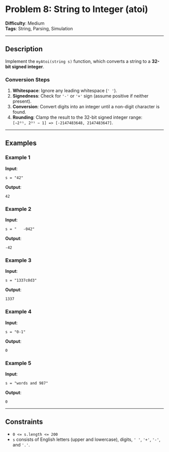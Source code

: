 # Problem 8: String to Integer (atoi)

**Difficulty**: Medium  
**Tags**: String, Parsing, Simulation

---

## Description

Implement the `myAtoi(string s)` function, which converts a string to a **32-bit signed integer**.

### Conversion Steps

1. **Whitespace**: Ignore any leading whitespace (`' '`).
2. **Signedness**: Check for `'-'` or `'+'` sign (assume positive if neither present).
3. **Conversion**: Convert digits into an integer until a non-digit character is found.
4. **Rounding**: Clamp the result to the 32-bit signed integer range:  
   `[−2³¹, 2³¹ − 1] => [-2147483648, 2147483647]`.

---

## Examples

### Example 1
**Input**:  
```text
s = "42"
```

**Output**:  
```text
42
```

### Example 2
**Input**:  
```text
s = "   -042"
```

**Output**:  
```text
-42
```

### Example 3
**Input**:  
```text
s = "1337c0d3"
```

**Output**:  
```text
1337
```

### Example 4
**Input**:  
```text
s = "0-1"
```

**Output**:  
```text
0
```

### Example 5
**Input**:  
```text
s = "words and 987"
```

**Output**:  
```text
0
```

---

## Constraints

- `0 <= s.length <= 200`
- `s` consists of English letters (upper and lowercase), digits, `' '`, `'+'`, `'-'`, and `'.'`.


